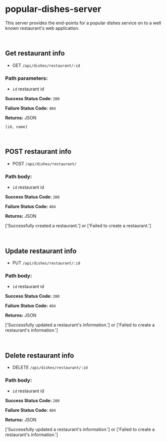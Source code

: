 # popular-dishes-server

This server provides the end-points for a popular dishes service on to a well known restaurant's web application.

&nbsp;
## Get restaurant info

* GET ```/api/dishes/restaurant/:id```

### Path parameters:

* ```id``` restaurant id

**Success Status Code:** `200`

**Failure Status Code:** `404`

**Returns:** JSON

```[id, name]```

&nbsp;
## POST restaurant info

* POST ```/api/dishes/restaurant/```

### Path body:

* ```id``` restaurant id

**Success Status Code:** `200`

**Failure Status Code:** `404`

**Returns:** JSON

['Successfully created a restaurant.'] or ['Failed to create a restaurant.']

&nbsp;
## Update restaurant info

* PUT ```/api/dishes/restaurant/:id```

### Path body:

* ```id``` restaurant id

**Success Status Code:** `200`

**Failure Status Code:** `404`

**Returns:** JSON

['Successfully updated a restaurant's information.'] or ['Failed to create a restaurant's information.']

&nbsp;
## Delete restaurant info

* DELETE ```/api/dishes/restaurant/:id```

### Path body:

* ```id``` restaurant id

**Success Status Code:** `200`

**Failure Status Code:** `404`

**Returns:** JSON

['Successfully updated a restaurant's information.'] or ['Failed to create a restaurant's information.']
